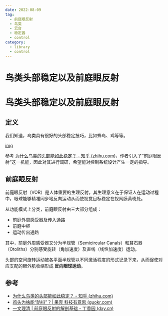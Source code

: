 ```yaml
---
date: 2022-08-09
tag:
  - 前庭眼反射
  - 鸟类
  - 云台
  - 稳定器
  - control
category:
  - library
  - control
---
```


# 鸟类头部稳定以及前庭眼反射

# 鸟类头部稳定以及前庭眼反射


## 定义

我们知道，鸟类具有很好的头部稳定技巧，比如蜂鸟、鸡等等。

[img](./assets/Ep_rURZWpY_vNXKWS_l_PxHpCCFdp-d-LRzcoCd1wt2QAQAAKgEAAEdJ.gif)

参考 [为什么鸟类的头部能如此稳定？ - 知乎 (zhihu.com)](https://www.zhihu.com/question/21012556)，作者引入了“前庭眼反射”这一机能，因此对其进行调研，希望能对控制系统设计产生一定的指导。

## 前庭眼反射

前庭眼反射（VOR）是人体重要的生理反射，其生理意义在于保证人在运动过程中，眼球能够精准同步地反向运动从而使视觉目标稳定在视网膜黄斑处。

从功能模式上分类，前庭眼反射由三大部分组成：

- 前庭外周感受器及传入通路
- 前庭中枢
- 运动传出通路

其中，前庭外周感受器又分为半规管（Semicircular Canals）和耳石器 （Otoliths）分别感受旋转（角加速度）及直线（线性加速度）运动。

头部的空间旋转运动被各平面半规管以不同激活程度的形式记录下来，从而促使对应支配的眼外肌收缩形成 **反向眼球运动**。






## 参考

- [为什么鸟类的头部能如此稳定？ - 知乎 (zhihu.com)](https://www.zhihu.com/question/21012556)
- [鸡头为啥能“防抖”？| 果壳 科技有意思 (guokr.com)](https://www.guokr.com/article/441322/)
- [一文理清 | 前庭眼反射的解剖基础 - 丁香园 (dxy.cn)](http://neuro.dxy.cn/article/581415)
